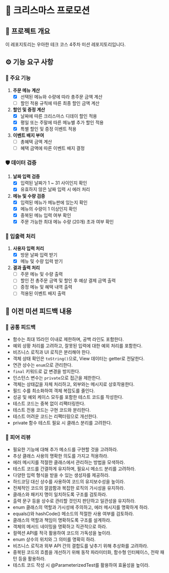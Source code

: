 # 🎄 크리스마스 프로모션

## 📌 프로젝트 개요
이 레포지토리는 우아한 테크 코스 4주차 미션 레포지토리입니다.

## ⚙️ 기능 요구 사항
### 🌟 주요 기능
1. **주문 메뉴 계산**
   - [x] 선택된 메뉴와 수량에 따라 총주문 금액 계산
   - [ ] 할인 적용 규칙에 따른 최종 할인 금액 계산

2. **할인 및 증정 계산**
   - [x] 날짜에 따른 크리스마스 디데이 할인 적용
   - [x] 평일 또는 주말에 따른 메뉴별 추가 할인 적용
   - [x] 특별 할인 및 증정 이벤트 적용

3. **이벤트 배지 부여**
   - [ ] 총혜택 금액 계산
   - [ ] 혜택 금액에 따른 이벤트 배지 결정

### 🛡️ 데이터 검증
1. **날짜 입력 검증**
   - [x] 입력된 날짜가 1 ~ 31 사이인지 확인
   - [x] 유효하지 않은 날짜 입력 시 에러 처리

2. **메뉴 및 수량 검증**
   - [X] 입력된 메뉴가 메뉴판에 있는지 확인
   - [x] 메뉴의 수량이 1 이상인지 확인
   - [x] 중복된 메뉴 입력 여부 확인
   - [x] 주문 가능한 최대 메뉴 수량 (20개) 초과 여부 확인

### 📢 입출력 처리
1. **사용자 입력 처리**
   - [X] 방문 날짜 입력 받기
   - [x] 메뉴 및 수량 입력 받기

2. **결과 출력 처리**
   - [ ] 주문 메뉴 및 수량 출력
   - [ ] 할인 전 총주문 금액 및 할인 후 예상 결제 금액 출력
   - [ ] 증정 메뉴 및 혜택 내역 출력
   - [ ] 적용된 이벤트 배지 출력

## 📝 이전 미션 피드백 내용

### 👥 공통 피드백

- 함수는 최대 15라인 이내로 제한하며, 공백 라인도 포함한다.
- 예외 상황 처리를 고려하고, 잘못된 입력에 대한 예외 처리를 포함한다.
- 비즈니스 로직과 UI 로직은 분리해야 한다.
- 객체 상태 확인은 `toString()`으로, View 데이터는 getter로 전달한다.
- 연관 상수는 `enum`으로 관리한다.
- `final` 키워드로 값 변경을 방지한다.
- 인스턴스 변수는 `private`으로 접근을 제한한다.
- 객체는 상태값을 자체 처리하고, 외부와는 메시지로 상호작용한다.
- 필드 수를 최소화하여 객체 복잡도를 줄인다.
- 성공 및 예외 케이스 모두를 포함한 테스트 코드를 작성한다.
- 테스트 코드는 중복 없이 리팩터링한다.
- 테스트 전용 코드는 구현 코드와 분리한다.
- 테스트 어려운 코드는 리팩터링으로 개선한다.
- private 함수 테스트 필요 시 클래스 분리를 고려한다.


### 👤 피어 리뷰

- 필요한 기능에 대해 추가 메소드를 구현할 것을 고려하라.
- 추상 클래스 사용의 명확한 의도를 가지고 적용하라.
- 에러 메시지를 적절한 클래스에서 관리하는 방법을 모색하라.
- 테스트 코드를 간결하게 유지하며, 필요시 메소드 분리를 고려하라.
- 다양한 입력 형식을 받을 수 있는 생성자를 제공하라.
- 하드코딩 대신 상수를 사용하여 코드의 유지보수성을 높이라.
- 전체적인 코드의 깔끔함과 복잡한 로직의 가시성을 유지하라.
- 클래스와 패키지 명이 일치하도록 구조를 검토하라.
- 출력 문구 등을 상수로 관리할 것인지 판단하고 일관성을 유지하라.
- enum 클래스의 역할과 가시성에 주의하고, 에러 메시지를 명확하게 하라.
- equals()와 hashCode() 메소드의 적절한 사용 여부를 검토하라.
- 클래스의 역할과 책임이 명확하도록 구조를 설계하라.
- 객체의 메서드 네이밍을 명확하고 직관적으로 하라.
- 컬렉션 API를 적극 활용하여 코드의 가독성을 높이라.
- enum 상수의 위치와 그 의미를 명확히 하라.
- 비즈니스 로직과 외부 API 간의 결합도를 낮추기 위해 추상화를 고려하라.
- 중복된 코드의 흐름을 개선하기 위해 동작 파라미터화, 함수형 인터페이스, 전략 패턴 등을 활용하라.
- 테스트 코드 작성 시 @ParameterizedTest를 활용하여 효율성을 높이라.

